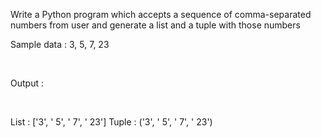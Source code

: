 Write a Python program which accepts a sequence of comma-separated numbers from user and generate a list and a tuple with those numbers
<br>

Sample data : 3, 5, 7, 23

<br>

Output :

<br>

List : ['3', ' 5', ' 7', ' 23']
Tuple : ('3', ' 5', ' 7', ' 23')